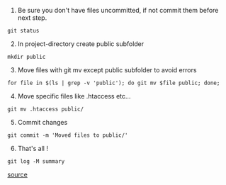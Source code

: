 1. Be sure you don't have files uncommitted, if not commit them before next step.

```git status```

2. In project-directory create public subfolder

```mkdir public```

3. Move files with git mv except public subfolder to avoid errors

```for file in $(ls | grep -v 'public'); do git mv $file public; done;```

4. Move specific files like .htaccess etc...

```git mv .htaccess public/```

5. Commit changes

```git commit -m 'Moved files to public/'```

6. That's all !

```git log -M summary```

[source](https://gist.github.com/ajaegers/2a8d8cbf51e49bcb17d5)
